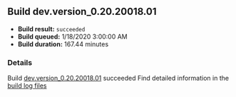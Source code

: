 ## Build dev.version_0.20.20018.01
- **Build result:** `succeeded`
- **Build queued:** 1/18/2020 3:00:00 AM
- **Build duration:** 167.44 minutes
### Details
Build [dev.version_0.20.20018.01](https://winappstudio.visualstudio.com/web/build.aspx?pcguid=a4ef43be-68ce-4195-a619-079b4d9834c2&builduri=vstfs%3a%2f%2f%2fBuild%2fBuild%2f32590) succeeded
Find detailed information in the [build log files]()
